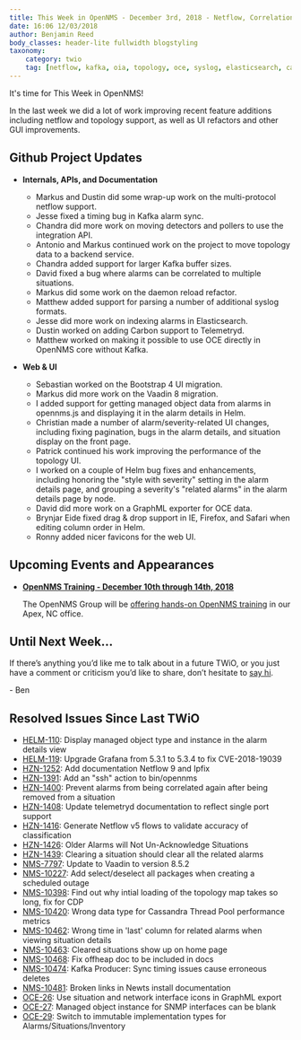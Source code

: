 ```yaml
---
title: This Week in OpenNMS - December 3rd, 2018 - Netflow, Correlation, Topology, and UI Improvements
date: 16:06 12/03/2018
author: Benjamin Reed
body_classes: header-lite fullwidth blogstyling
taxonomy:
    category: twio
    tag: [netflow, kafka, oia, topology, oce, syslog, elasticsearch, carbon, telemetryd, bootstrap, vaadin, helm, graphml, training]
---
```


It's time for This Week in OpenNMS!

In the last week we did a lot of work improving recent feature additions including netflow and topology support, as well as UI refactors and other GUI improvements.

<!-- git log --author=bamboo@opennms.org --invert-grep --all --no-merges --color=always --since='2018-11-26 00:00:00' --until='2018-12-03 00:00:00' --format='%Cblue%ai %Cgreen%aN %Creset%s %Cblue(%H)%Cred%d' --author-date-order | sort | less -R -->


## Github Project Updates

* __Internals, APIs, and Documentation__

  * Markus and Dustin did some wrap-up work on the multi-protocol netflow support.
  * Jesse fixed a timing bug in Kafka alarm sync.
  * Chandra did more work on moving detectors and pollers to use the integration API.
  * Antonio and Markus continued work on the project to move topology data to a backend service.
  * Chandra added support for larger Kafka buffer sizes.
  * David fixed a bug where alarms can be correlated to multiple situations.
  * Markus did some work on the daemon reload refactor.
  * Matthew added support for parsing a number of additional syslog formats.
  * Jesse did more work on indexing alarms in Elasticsearch.
  * Dustin worked on adding Carbon support to Telemetryd.
  * Matthew worked on making it possible to use OCE directly in OpenNMS core without Kafka.

* __Web & UI__

  * Sebastian worked on the Bootstrap 4 UI migration.
  * Markus did more work on the Vaadin 8 migration.
  * I added support for getting managed object data from alarms in opennms.js and displaying it in the alarm details in Helm.
  * Christian made a number of alarm/severity-related UI changes, including fixing pagination, bugs in the alarm details, and situation display on the front page.
  * Patrick continued his work improving the performance of the topology UI.
  * I worked on a couple of Helm bug fixes and enhancements, including honoring the "style with severity" setting in the alarm details page, and grouping a severity's "related alarms" in the alarm details page by node.
  * David did more work on a GraphML exporter for OCE data.
  * Brynjar Eide fixed drag & drop support in IE, Firefox, and Safari when editing column order in Helm.
  * Ronny added nicer favicons for the web UI.


## Upcoming Events and Appearances

* **[OpenNMS Training - December 10th through 14th, 2018](https://www.opennms.com/training/)**

  The OpenNMS Group will be [offering hands-on OpenNMS training](https://www.opennms.com/training/) in our Apex, NC office.


## Until Next Week…

If there’s anything you’d like me to talk about in a future TWiO, or you just have a comment or criticism you’d like to share, don’t hesitate to [say hi](mailto:twio@opennms.org).

\- Ben

<!--
  https://github.com/OpenNMS/twio-fodder/blob/master/scripts/twio-issues-list.pl
-->

## Resolved Issues Since Last TWiO

* [HELM-110](https://issues.opennms.org/browse/HELM-110): Display managed object type and instance in the alarm details view
* [HELM-119](https://issues.opennms.org/browse/HELM-119): Upgrade Grafana from 5.3.1 to 5.3.4 to fix CVE-2018-19039
* [HZN-1252](https://issues.opennms.org/browse/HZN-1252): Add documentation Netflow 9 and Ipfix
* [HZN-1391](https://issues.opennms.org/browse/HZN-1391): Add an "ssh" action to bin/opennms
* [HZN-1400](https://issues.opennms.org/browse/HZN-1400): Prevent alarms from being correlated again after being removed from a situation
* [HZN-1408](https://issues.opennms.org/browse/HZN-1408): Update telemetryd documentation to reflect single port support
* [HZN-1416](https://issues.opennms.org/browse/HZN-1416): Generate Netflow v5 flows to validate accuracy of classification
* [HZN-1426](https://issues.opennms.org/browse/HZN-1426): Older Alarms will Not Un-Acknowledge Situations
* [HZN-1439](https://issues.opennms.org/browse/HZN-1439): Clearing a situation should clear all the related alarms
* [NMS-7797](https://issues.opennms.org/browse/NMS-7797): Update to Vaadin to version 8.5.2
* [NMS-10227](https://issues.opennms.org/browse/NMS-10227): Add select/deselect all packages when creating a scheduled outage
* [NMS-10398](https://issues.opennms.org/browse/NMS-10398): Find out why intial loading of the topology map takes so long, fix for CDP
* [NMS-10420](https://issues.opennms.org/browse/NMS-10420): Wrong data type for Cassandra Thread Pool performance metrics
* [NMS-10462](https://issues.opennms.org/browse/NMS-10462): Wrong time in 'last' column for related alarms when viewing situation details
* [NMS-10463](https://issues.opennms.org/browse/NMS-10463): Cleared situations show up on home page
* [NMS-10468](https://issues.opennms.org/browse/NMS-10468): Fix offheap doc to be included in docs
* [NMS-10474](https://issues.opennms.org/browse/NMS-10474): Kafka Producer: Sync timing issues cause erroneous deletes
* [NMS-10481](https://issues.opennms.org/browse/NMS-10481): Broken links in Newts install documentation
* [OCE-26](https://issues.opennms.org/browse/OCE-26): Use situation and network interface icons in GraphML export
* [OCE-27](https://issues.opennms.org/browse/OCE-27): Managed object instance for SNMP interfaces can be blank
* [OCE-29](https://issues.opennms.org/browse/OCE-29): Switch to immutable implementation types for Alarms/Situations/Inventory